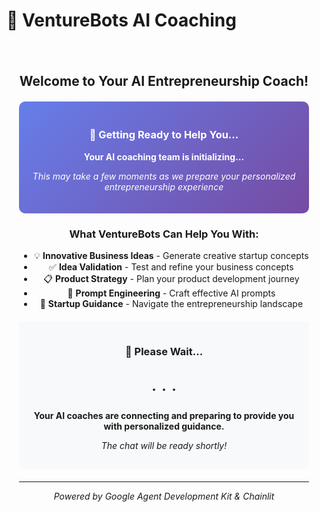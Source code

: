 # 🚀 VentureBots AI Coaching

<div style="text-align: center; padding: 20px;">

## Welcome to Your AI Entrepreneurship Coach! 

<div style="background: linear-gradient(135deg, #667eea 0%, #764ba2 100%); color: white; padding: 20px; border-radius: 10px; margin: 20px 0;">

### 🤖 Getting Ready to Help You...

**Your AI coaching team is initializing...**

*This may take a few moments as we prepare your personalized entrepreneurship experience*

</div>

### What VentureBots Can Help You With:

- 💡 **Innovative Business Ideas** - Generate creative startup concepts
- ✅ **Idea Validation** - Test and refine your business concepts  
- 📋 **Product Strategy** - Plan your product development journey
- 🎯 **Prompt Engineering** - Craft effective AI prompts
- 🚀 **Startup Guidance** - Navigate the entrepreneurship landscape

<div style="background: #f8f9fa; padding: 15px; border-radius: 5px; margin: 20px 0; text-align: center;">

### <span style="animation: pulse 2s infinite;">🔄</span> Please Wait...

<div style="display: inline-block; font-size: 2em; margin: 10px 0;">
<span style="animation: bounce 1.5s infinite 0.1s;">.</span>
<span style="animation: bounce 1.5s infinite 0.2s;">.</span>
<span style="animation: bounce 1.5s infinite 0.3s;">.</span>
</div>

**Your AI coaches are connecting and preparing to provide you with personalized guidance.**

*The chat will be ready shortly!*

</div>

<style>
@keyframes pulse {
  0%, 100% { opacity: 1; }
  50% { opacity: 0.5; }
}

@keyframes bounce {
  0%, 100% { transform: translateY(0); }
  50% { transform: translateY(-10px); }
}
</style>

---

*Powered by Google Agent Development Kit & Chainlit*

</div>